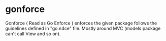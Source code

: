 # gonforce
Gonforce ( Read as Go Enforce ) enforces the given package follows the guidelines defined in "go.n4ce" file. Mostly around MVC (models package can't call View and so on).
